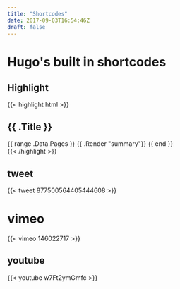 ```yaml
---
title: "Shortcodes"
date: 2017-09-03T16:54:46Z
draft: false
---
```


# Hugo's built in shortcodes 




## Highlight

{{< highlight html >}}
<section id="main">
  <div>
   <h1 id="title">{{ .Title }}</h1>
    {{ range .Data.Pages }}
        {{ .Render "summary"}}
    {{ end }}
  </div>
</section>
{{< /highlight >}}



## tweet

{{< tweet 877500564405444608 >}}


# vimeo

{{< vimeo 146022717 >}}


## youtube

{{< youtube w7Ft2ymGmfc >}}
